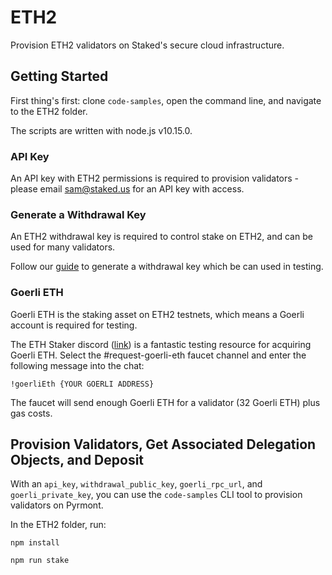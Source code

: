 # ETH2

Provision ETH2 validators on Staked's secure cloud infrastructure.

## Getting Started

First thing's first: clone `code-samples`, open the command line, and navigate to the ETH2 folder.

The scripts are written with node.js v10.15.0.

### API Key
An API key with ETH2 permissions is required to provision validators - please email sam@staked.us for an API key with access.

### Generate a Withdrawal Key
An ETH2 withdrawal key is required to control stake on ETH2, and can be used for many validators.

Follow our [guide](https://staked.us/faq/eth2/#withdrawal-address) to generate a withdrawal key which be can used in testing.

### Goerli ETH
Goerli ETH is the staking asset on ETH2 testnets, which means a Goerli account is required for testing.

The ETH Staker discord ([link](https://discord.gg/eAuDepM)) is a fantastic testing resource for acquiring Goerli ETH. Select the #request-goerli-eth faucet channel and enter the following message into the chat:

```
!goerliEth {YOUR GOERLI ADDRESS}
```

The faucet will send enough Goerli ETH for a validator (32 Goerli ETH) plus gas costs.

## Provision Validators, Get Associated Delegation Objects, and Deposit

With an `api_key`, `withdrawal_public_key`, `goerli_rpc_url`, and `goerli_private_key`, you can use the `code-samples` CLI tool to provision validators on Pyrmont.

In the ETH2 folder, run:
```
npm install
```

```
npm run stake
```
